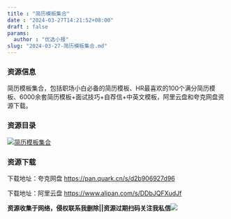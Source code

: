```yaml
---
title : "简历模板集合"
date : "2024-03-27T14:21:52+08:00"
draft : false
params:
  author : "优选小报"
slug: "2024-03-27-简历模板集合.md"
---
```


### 资源信息

简历模板集合，包括职场小白必备的简历模板、HR最喜欢的100个满分简历模板、6000余套简历模板+面试技巧+自荐信+中英文模板，阿里云盘和夸克网盘资源下载。

### 资源目录

[![简历模板集合](//img7-1.zhekoulieshou.com/mmbiz_jpg/iaHBVewvSIbAh08WfIsYfZJWcU4puibpsIrLicxBIqrI3oAzBzvAL69kAeS6WgznEl0PQO6d4xxtbuUlibMna13tyQ/0)](//img7-1.zhekoulieshou.com/mmbiz_jpg/iaHBVewvSIbAh08WfIsYfZJWcU4puibpsIrLicxBIqrI3oAzBzvAL69kAeS6WgznEl0PQO6d4xxtbuUlibMna13tyQ/0)

### 资源下载

下载地址：夸克网盘 https://pan.quark.cn/s/d2b906927d96

下载地址：阿里云盘 https://www.alipan.com/s/DDbJQFXudJf

**资源收集于网络，侵权联系我删除||资源过期扫码关注我私信**![](//img7-1.zhekoulieshou.com/mmbiz_jpg/iaHBVewvSIbAjcr9g6TlCXSfiaDqkbzuEzp207hVzPqT4YGQOAazQ1KNHCeACbia5Lzq4Ckwibe48iar1q7lgVP1o3w/640?wx_fmt=jpeg&from=appmsg)


